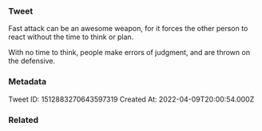 ### Tweet
Fast attack can be an awesome weapon, for it forces the other person to react without the time to think or plan.

With no time to think, people make errors of judgment, and are thrown on the defensive.

### Metadata
Tweet ID: 1512883270643597319
Created At: 2022-04-09T20:00:54.000Z

### Related

